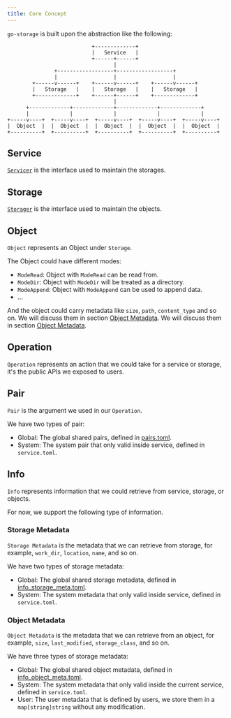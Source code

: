 ```yaml
---
title: Core Concept
---
```


`go-storage` is built upon the abstraction like the following:

```plain
                           +-------------+
                           |   Service   |
                           +------+------+
                                  |
               +------------------+------------------+
               |                  |                  |
        +------v------+    +------v------+    +------v------+
        |   Storage   |    |   Storage   |    |   Storage   |
        +-------------+    +------+------+    +-------------+
                                  |
      +-------------+-------------+-------------+-------------+
      |             |             |             |             |
+-----v----+  +-----v----+  +-----v----+  +-----v----+  +-----v----+
|  Object  |  |  Object  |  |  Object  |  |  Object  |  |  Object  |
+----------+  +----------+  +----------+  +----------+  +----------+
```

## Service

[`Servicer`](../operations/servicer/index.md) is the interface used to maintain the storages.

## Storage

[`Storager`](../operations/storager/index.md) is the interface used to maintain the objects.

## Object

`Object` represents an Object under `Storage`.

The Object could have different modes:

- `ModeRead`: Object with `ModeRead` can be read from.
- `ModeDir`: Object with `ModeDir` will be treated as a directory.
- `ModeAppend`: Object with `ModeAppend` can be used to append data.
- ...

And the object could carry metadata like `size`, `path`, `content_type` and so on. We will discuss them in section [Object Metadata](#object-metadata). We will discuss them in section [Object Metadata](#object-metadata).

## Operation

`Operation` represents an action that we could take for a service or storage, it's the public APIs we exposed to users.

## Pair

`Pair` is the argument we used in our `Operation`.

We have two types of pair:

- Global: The global shared pairs, defined in [pairs.toml](https://github.com/beyondstorage/specs/blob/master/definitions/pairs.toml).
- System:  The system pair that only valid inside service, defined in `service.toml`.

## Info

`Info` represents information that we could retrieve from service, storage, or objects.

For now, we support the following type of information.

### Storage Metadata

`Storage Metadata` is the metadata that we can retrieve from storage, for example, `work_dir`, `location`, `name`, and so on.

We have two types of storage metadata:

- Global: The global shared storage metadata, defined in [info_storage_meta.toml](https://github.com/beyondstorage/specs/blob/master/definitions/info_storage_meta.toml).
- System: The system metadata that only valid inside service, defined in `service.toml`.

### Object Metadata

`Object Metadata` is the metadata that we can retrieve from an object, for example, `size`, `last_modified`, `storage_class`, and so on.

We have three types of storage metadata:

- Global: The global shared object metadata, defined in [info_object_meta.toml](https://github.com/beyondstorage/specs/blob/master/definitions/info_object_meta.toml).
- System: The system metadata that only valid inside the current service, defined in `service.toml`.
- User: The user metadata that is defined by users, we store them in a `map[string]string` without any modification.
